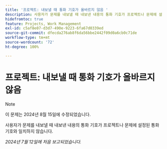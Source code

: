 ```yaml
---
title: '프로젝트: 내보낼 때 통화 기호가 올바르지 않음 '
description: 사용자가 문제를 내보낼 때 내보낸 내용의 통화 기호가 프로젝트나 문제에 설정된 통화 기호와 일치하지 않습니다.
hidefromtoc: true
feature: Projects, Work Management
exl-id: c5af8e07-d3d7-490e-9223-6fa67d0339ed
source-git-commit: dfecda276ab8f6da56bbe2442f09d0a6cb0c71de
workflow-type: tm+mt
source-wordcount: '72'
ht-degree: 100%

---
```


# 프로젝트: 내보낼 때 통화 기호가 올바르지 않음

>[!NOTE]
>
>이 문제는 2024년 8월 15일에 수정되었습니다.

사용자가 문제를 내보낼 때 내보낸 내용의 통화 기호가 프로젝트나 문제에 설정된 통화 기호와 일치하지 않습니다.

_2024년 7월 12일에 처음 보고되었습니다._
